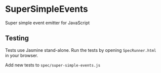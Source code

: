 # SuperSimpleEvents

Super simple event emitter for JavaScript

## Testing

Tests use Jasmine stand-alone. Run the tests by opening `SpecRunner.html` in your browser.

Add new tests to `spec/super-simple-events.js`
